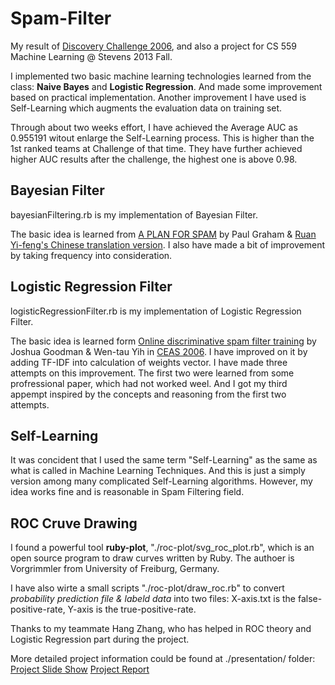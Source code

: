 Spam-Filter
===========

My result of [Discovery Challenge 2006](http://www.ecmlpkdd2006.org/challenge.html), and also a project for CS 559 Machine Learning @ Stevens 2013 Fall.

I implemented two basic machine learning technologies learned from the class: __Naive Bayes__ and __Logistic Regression__. And made some improvement based on practical implementation. Another improvement I have used is Self-Learning which augments the evaluation data on training set.

Through about two weeks effort, I have achieved the Average AUC as 0.955191 witout enlarge the Self-Learning process. This is higher than the 1st ranked teams at Challenge of that time. They have further achieved higher AUC results after the challenge, the highest one is above 0.98.

## Bayesian Filter 

bayesianFiltering.rb is my implementation of Bayesian Filter. 

The basic idea is learned from [A PLAN FOR SPAM](http://www.paulgraham.com/spam.html) by Paul Graham & [Ruan Yi-feng's Chinese translation version](http://www.ruanyifeng.com/blog/2011/08/bayesian_inference_part_two.html). I also have made a bit of improvement by taking frequency into consideration.

## Logistic Regression Filter

logisticRegressionFilter.rb is my implementation of Logistic Regression Filter.

The basic idea is learned form [Online discriminative spam filter training](http://www.ceas.cc/2006/22.pdf) by Joshua Goodman & Wen-tau Yih in [CEAS 2006](http://www.ceas.cc/2006/).
I have improved on it by adding TF-IDF into calculation of weights vector. I have made three attempts on this improvement. The first two were learned from some profressional paper, which had not worked weel. And I got my third appempt inspired by the concepts and reasoning from the first two attempts.

## Self-Learning

It was concident that I used the same term "Self-Learning" as the same as what is called in Machine Learning Techniques. And this is just a simply version among many complicated Self-Learning algorithms. However, my idea works fine and is reasonable in Spam Filtering field.

## ROC Cruve Drawing 

I found a powerful tool __ruby-plot__, "./roc-plot/svg_roc_plot.rb", which is an open source program to draw curves written by Ruby. The authoer is Vorgrimmler from University of Freiburg, Germany.

I have also wirte a small scripts "./roc-plot/draw_roc.rb" to convert <i>probability prediction file & labeld data</i> into two files: X-axis.txt is the false-positive-rate, Y-axis is the true-positive-rate.



Thanks to my teammate Hang Zhang, who has helped in ROC theory and Logistic Regression part during the project.

More detailed project information could be found at ./presentation/ folder:
[Project Slide Show](https://github.com/shohoku11wrj/Spam-Filter/blob/master/presentation/SpamFilter.pptx)
[Project Report](https://github.com/shohoku11wrj/Spam-Filter/blob/master/presentation/Project_Report.pdf)

